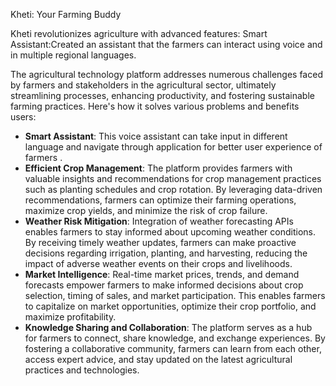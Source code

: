 Kheti: Your Farming Buddy

Kheti revolutionizes agriculture with advanced features:
Smart Assistant:Created an assistant that the farmers can interact using voice and in multiple
regional languages.

The agricultural technology platform addresses numerous challenges faced by farmers and stakeholders in the agricultural sector, ultimately streamlining processes, enhancing productivity, and fostering sustainable farming practices. Here's how it solves various problems and benefits users:
- **Smart Assistant**: This voice assistant can take input in different language and navigate through application for better user experience of farmers . 
- **Efficient Crop Management**: The platform provides farmers with valuable insights and recommendations for crop management practices such as planting schedules and crop rotation. By leveraging data-driven recommendations, farmers can optimize their farming operations, maximize crop yields, and minimize the risk of crop failure.
- **Weather Risk Mitigation**: Integration of weather forecasting APIs enables farmers to stay informed about upcoming weather conditions. By receiving timely weather updates, farmers can make proactive decisions regarding irrigation, planting, and harvesting, reducing the impact of adverse weather events on their crops and livelihoods.
- **Market Intelligence**: Real-time market prices, trends, and demand forecasts empower farmers to make informed decisions about crop selection, timing of sales, and market participation. This enables farmers to capitalize on market opportunities, optimize their crop portfolio, and maximize profitability.
- **Knowledge Sharing and Collaboration**: The platform serves as a hub for farmers to connect, share knowledge, and exchange experiences. By fostering a collaborative community, farmers can learn from each other, access expert advice, and stay updated on the latest agricultural practices and technologies.
